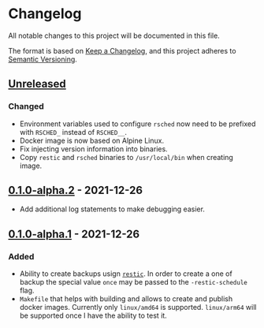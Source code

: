 # Changelog
All notable changes to this project will be documented in this file.

The format is based on [Keep a Changelog](https://keepachangelog.com/en/1.0.0/),
and this project adheres to [Semantic Versioning](https://semver.org/spec/v2.0.0.html).

## [Unreleased]

### Changed

* Environment variables used to configure `rsched` now need to be
  prefixed with `RSCHED_` instead of `RSCHED__`.
* Docker image is now based on Alpine Linux.
* Fix injecting version information into binaries.
* Copy `restic` and `rsched` binaries to `/usr/local/bin` when creating
  image.

## [0.1.0-alpha.2] - 2021-12-26

* Add additional log statements to make debugging easier.

## [0.1.0-alpha.1] - 2021-12-26

### Added

* Ability to create backups usign [`restic`](https://restic.net/). In
  order to create a one of backup the special value `once` may be passed
  to the `-restic-schedule` flag.
* `Makefile` that helps with building and allows to create and publish
  docker images. Currently only `linux/amd64` is supported.
  `linux/arm64` will be supported once I have the ability to test it.

[Unreleased]: https://github.com/fhofherr/rsched/compare/v0.1.0-alpha.2...HEAD
[0.1.0-alpha.2]: https://github.com/fhofherr/rsched/compare/v0.1.0-alpha.1...v0.1.0-alpha.2
[0.1.0-alpha.1]: https://github.com/fhofherr/rsched/compare/v0.0.0...v0.1.0-alpha.1
[0.0.0]: https://github.com/fhofherr/rsched/releases/tag/v0.0.0
